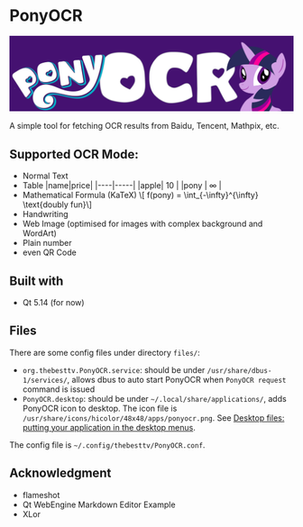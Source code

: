 # PonyOCR

![](/img/PonyOCR.png)

A simple tool for fetching OCR results from Baidu, Tencent, Mathpix, etc.

## Supported OCR Mode:
* Normal Text
* Table
  |name|price|
  |----|-----|
  |apple| $10$ |
  |pony | $\infty$ |
* Mathematical Formula (KaTeX)
  \\[ f(pony) = \int_{-\infty}^{\infty} \text{doubly fun}\\]
* Handwriting
* Web Image (optimised for images with complex background and WordArt)
* Plain number
* even QR Code


## Built with

* Qt 5.14 (for now)

## Files

There are some config files under directory `files/`:
* `org.thebesttv.PonyOCR.service`: should be under
  `/usr/share/dbus-1/services/`, allows dbus to auto start PonyOCR when
  `PonyOCR request` command is issued
* `PonyOCR.desktop`: should be under `~/.local/share/applications/`,
  adds PonyOCR icon to desktop.  The icon file is
  `/usr/share/icons/hicolor/48x48/apps/ponyocr.png`.
  See [Desktop files: putting your application in the desktop menus](https://developer.gnome.org/integration-guide/stable/desktop-files.html.en).


The config file is `~/.config/thebesttv/PonyOCR.conf`.

## Acknowledgment

* flameshot
* Qt WebEngine Markdown Editor Example
* XLor
